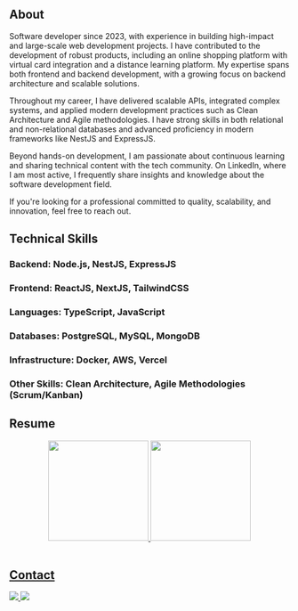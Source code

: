 ## About

Software developer since 2023, with experience in building high-impact and large-scale web development projects. I have contributed to the development of robust products, including an online shopping platform with virtual card integration and a distance learning platform. My expertise spans both frontend and backend development, with a growing focus on backend architecture and scalable solutions.

Throughout my career, I have delivered scalable APIs, integrated complex systems, and applied modern development practices such as Clean Architecture and Agile methodologies. I have strong skills in both relational and non-relational databases and advanced proficiency in modern frameworks like NestJS and ExpressJS.

Beyond hands-on development, I am passionate about continuous learning and sharing technical content with the tech community. On LinkedIn, where I am most active, I frequently share insights and knowledge about the software development field.

If you're looking for a professional committed to quality, scalability, and innovation, feel free to reach out.

## Technical Skills

### Backend: Node.js, NestJS, ExpressJS

### Frontend: ReactJS, NextJS, TailwindCSS

### Languages: TypeScript, JavaScript

### Databases: PostgreSQL, MySQL, MongoDB

### Infrastructure: Docker, AWS, Vercel

### Other Skills: Clean Architecture, Agile Methodologies (Scrum/Kanban)

## Resume

<div align="center">
  <a href="https://github.com/DevVictor19">
  <img height="180em" src="https://github-readme-stats.vercel.app/api?username=DevVictor19&show_icons=true&theme=tokyonight&include_all_commits=true&count_private=true"/>
  <img height="180em" src="https://github-readme-stats.vercel.app/api/top-langs/?username=DevVictor19&layout=compact&langs_count=7&theme=tokyonight"/>
</div>
<br>
  
## Contact
  <div> 
    <a href = "mailto:antoniovictor1604@gmail.com">
      <img src="https://img.shields.io/badge/-Gmail-%23333?style=for-the-badge&logo=gmail&logoColor=white" target="_blank">
    </a>
    <a href="https://br.linkedin.com/in/antonio-victor-borges-4a2852228" target="_blank">
      <img src="https://img.shields.io/badge/-LinkedIn-%230077B5?style=for-the-badge&logo=linkedin&logoColor=white" target="_blank">
    </a> 
  </div>
<br>
